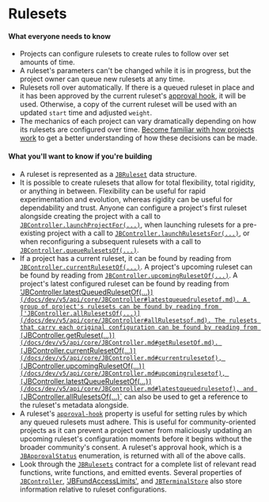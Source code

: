 # Rulesets

#### What everyone needs to know

* Projects can configure rulesets to create rules to follow over set amounts of time.
* A ruleset's parameters can't be changed while it is in progress, but the project owner can queue new rulesets at any time.
* Rulesets roll over automatically. If there is a queued ruleset in place and it has been approved by the current ruleset's [approval hook](ruleset-approval-hook.md), it will be used. Otherwise, a copy of the current ruleset will be used with an updated `start` time and adjusted `weight`.
* The mechanics of each project can vary dramatically depending on how its rulesets are configured over time. [Become familiar with how projects work](project.md) to get a better understanding of how these decisions can be made.

#### What you'll want to know if you're building

* A ruleset is represented as a [`JBRuleset`](/docs/dev/v5/api/core/structs/JBRuleset.md) data structure.
* It is possible to create rulesets that allow for total flexibility, total rigidity, or anything in between. Flexibility can be useful for rapid experimentation and evolution, whereas rigidity can be useful for dependability and trust. Anyone can configure a project's first ruleset alongside creating the project with a call to [`JBController.launchProjectFor(...)`](/docs/dev/v5/api/core/JBController.md#launchprojectfor), when launching rulesets for a pre-existing project with a call to [`JBController.launchRulesetsFor(...)`](/docs/dev/v5/api/core/JBController.md#launchrulesetsfor), or when reconfiguring a subsequent rulesets with a call to [`JBController.queueRulesetsOf(...)`](/docs/dev/v5/api/core/JBController.md#queuerulesetsof).
* If a project has a current ruleset, it can be found by reading from [`JBController.currentRulesetOf(...)`](/docs/dev/v5/api/core/JBController.md#currentrulesetof). A project's upcoming ruleset can be found by reading from [`JBController.upcomingRulesetOf(...)`](/docs/dev/v5/api/core/JBController.md#upcomingrulesetof). A project's latest configured ruleset can be found by reading from ['JBController.latestQueuedRulesetOf(...)`](/docs/dev/v5/api/core/JBController#latestqueuedrulesetof.md). A group of project's rulesets can be found by reading from ['JBController.allRulesetsOf(...)](/docs/dev/v5/api/core/JBController#allRulesetsof.md). The rulesets that carry each original configuration can be found by reading from [`JBController.getRuleset(...)`](/docs/dev/v5/api/core/JBController.md#getRulesetOf.md). [`JBController.currentRulesetOf(...)`](/docs/dev/v5/api/core/JBController.md#currentrulesetof), [`JBController.upcomingRulesetOf(...)`](/docs/dev/v5/api/core/JBController.md#upcomingrulesetof), [`JBController.latestQueueRulesetOf(...)`](/docs/dev/v5/api/core/JBController.md#latestqueuedrulesetof), and [`JBController.allRulesetsOf(...)`](/docs/dev/v5/api/core/JBController.md#allrulesetsof) can also be used to get a reference to the ruleset's metadata alongside.
* A ruleset's [`approval-hook`](ruleset-approval-hook.md) property is useful for setting rules by which any queued rulesets must adhere. This is useful for community-oriented projects as it can prevent a project owner from maliciously updating an upcoming ruleset's configuration moments before it begins without the broader community's consent. A ruleset's approval hook, which is a [`JBApprovalStatus`](/docs/dev/v5/api/core/enums/JBApprovalStatus.md) enumeration, is returned with all of the above calls. 
* Look through the [`JBRulesets`](/docs/dev/v5/api/core/JBRulesets.md) contract for a complete list of relevant read functions, write functions, and emitted events. Several properties of [`JBController`](/docs/dev/v5/api/core/JBController.md), ['JBFundAccessLimits'](/docs/dev/v5/api/core/JBFundAccessLimits.md), and [`JBTerminalStore`](/docs/dev/v5/api/core/JBTerminalStore.md) also store information relative to ruleset configurations.

